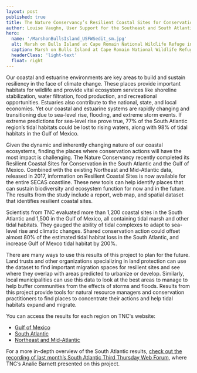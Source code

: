 ```yaml
---
layout: post
published: true
title: The Nature Conservancy’s Resilient Coastal Sites for Conservation in the South Atlantic and the Gulf of Mexico
author: Louise Vaughn, User Support for the Southeast and South Atlantic Blueprints
hero:
  name: '/MarshonBullsIsland_USFWSedit_sm.jpg'
  alt: Marsh on Bulls Island at Cape Romain National Wildlife Refuge in SC. Photo courtesy of the USFWS.
  caption: Marsh on Bulls Island at Cape Romain National Wildlife Refuge in SC. Photo courtesy of the USFWS.
  headerClass: 'light-text'
  float: right
---
```

Our coastal and estuarine environments are key areas to build and sustain resiliency in the face of climate change. These places provide important habitats for wildlife and provide vital ecosystem services like shoreline stabilization, water filtration, food production, and recreational opportunities. Estuaries also contribute to the national, state, and local economies. Yet our coastal and estuarine systems are rapidly changing and transitioning due to sea-level rise, flooding, and extreme storm events. If extreme predictions for sea-level rise prove true, 77% of the South Atlantic region’s tidal habitats could be lost to rising waters, along with 98% of tidal habitats in the Gulf of Mexico.<!--more-->

Given the dynamic and inherently changing nature of our coastal ecosystems, finding the places where conservation actions will have the most impact is challenging. The Nature Conservancy recently completed its Resilient Coastal Sites for Conservation in the South Atlantic and the Gulf of Mexico. Combined with the existing Northeast and Mid-Atlantic data, released in 2017, information on Resilient Coastal Sites is now available for the entire SECAS coastline. These new tools can help identify places that can sustain biodiversity and ecosystem function for now and in the future. The results from the study include a report, web map, and spatial dataset that identifies resilient coastal sites. 

Scientists from TNC evaluated more than 1,200 coastal sites in the South Atlantic and 1,500 in the Gulf of Mexico, all containing tidal marsh and other tidal habitats. They gauged the ability of tidal complexes to adapt to sea-level rise and climatic changes. Shared conservation action could offset almost 80% of the estimated tidal habitat loss in the South Atlantic, and increase Gulf of Mexco tidal habitat by 200%.

There are many ways to use this results of this project to plan for the future. Land trusts and other organizations specializing in land protection can use the dataset to find important migration spaces for resilient sites and see where they overlap with areas predicted to urbanize or develop. Similarly, local municipalities can use this data to look at the best areas to manage to help buffer communities from the effects of storms and floods. Results from this project provide tools for natural resource managers and conservation practitioners to find places to concentrate their actions and help tidal habitats expand and migrate.

You can access the results for each region on TNC's website:
- [Gulf of Mexico](https://www.conservationgateway.org/ConservationByGeography/NorthAmerica/UnitedStates/edc/reportsdata/climate/CoastalResilience/Pages/Resilient-Coastal-Sites--for-Conservation-across-the-Gulf-of-Mexico.aspx)
- [South Atlantic](https://www.conservationgateway.org/ConservationByGeography/NorthAmerica/UnitedStates/edc/reportsdata/climate/CoastalResilience/Pages/Resilient-Coastal-Sites--for-Conservation-across-the-South-Atlantic.aspx)
- [Northeast and Mid-Atlantic](https://www.conservationgateway.org/ConservationByGeography/NorthAmerica/UnitedStates/edc/reportsdata/climate/CoastalResilience/Pages/Resilient-Coastal-Sites--for-Conservation-across-the-Northeast-and-Mid-Atlantic-Seaboard.aspx)

For a more in-depth overview of the South Atlantic results, [check out the recording of last month’s South Atlantic Third Thursday Web Forum](https://www.youtube.com/watch?v=PoVIdagPt2s&feature=youtu.be), where TNC’s Analie Barnett presented on this project.
